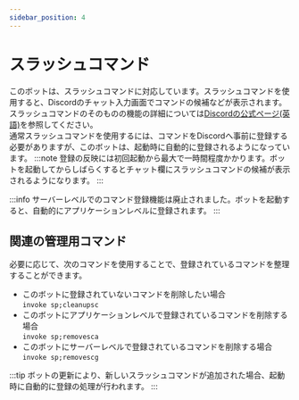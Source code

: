 ```yaml
---
sidebar_position: 4
---
```


# スラッシュコマンド
このボットは、スラッシュコマンドに対応しています。スラッシュコマンドを使用すると、Discordのチャット入力画面でコマンドの候補などが表示されます。スラッシュコマンドのそのものの機能の詳細については[Discordの公式ページ(英語)](https://support.discord.com/hc/ja/articles/1500000368501-Slash-Commands-FAQ)を参照してください。  
通常スラッシュコマンドを使用するには、コマンドをDiscordへ事前に登録する必要がありますが、このボットは、起動時に自動的に登録されるようになっています。
:::note
登録の反映には初回起動から最大で一時間程度かかります。ボットを起動してからしばらくするとチャット欄にスラッシュコマンドの候補が表示されるようになります。
:::

:::info
サーバーレベルでのコマンド登録機能は廃止されました。ボットを起動すると、自動的にアプリケーションレベルに登録されます。
:::

## 関連の管理用コマンド
必要に応じて、次のコマンドを使用することで、登録されているコマンドを整理することができます。  
  - このボットに登録されていないコマンドを削除したい場合  
    `invoke sp;cleanupsc`  
  - このボットにアプリケーションレベルで登録されているコマンドを削除する場合  
    `invoke sp;removesca`  
  - このボットにサーバーレベルで登録されているコマンドを削除する場合  
    `invoke sp;removescg`  

:::tip
ボットの更新により、新しいスラッシュコマンドが追加された場合、起動時に自動的に登録の処理が行われます。
:::

